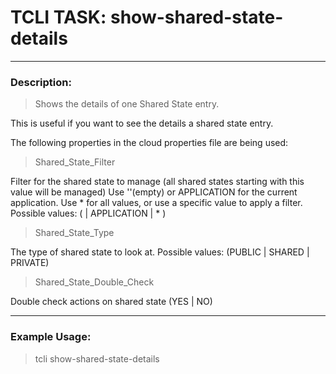 # TCLI TASK: show-shared-state-details

---
### Description:
> Shows the details of one Shared State entry.

This is useful if you want to see the details a shared state entry.

The following properties in the cloud properties file are being used:

> Shared_State_Filter

Filter for the shared state to manage (all shared states starting with this value will be managed)
Use ''(empty) or APPLICATION for the current application. Use * for all values, or use a specific value to apply a filter.
Possible values: ( <Filter> | APPLICATION | * )

> Shared_State_Type

The type of shared state to look at.
Possible values: (PUBLIC | SHARED | PRIVATE)

> Shared_State_Double_Check

Double check actions on shared state (YES | NO)

---
### Example Usage:
> tcli show-shared-state-details
